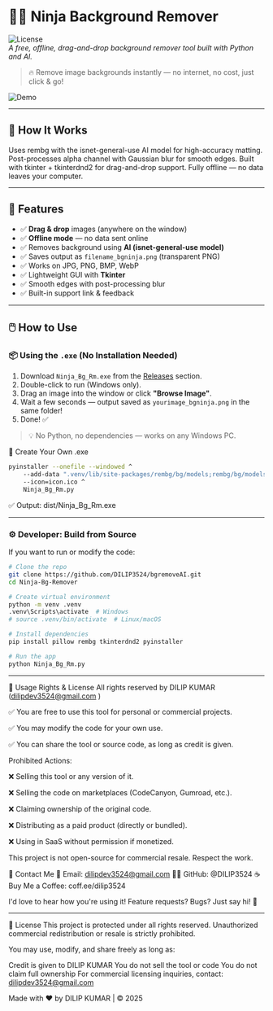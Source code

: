 # 🐱‍👤 Ninja Background Remover

![License](https://img.shields.io/badge/license-MIT-blue.svg)  
*A free, offline, drag-and-drop background remover tool built with Python and AI.*

> 🔥 Remove image backgrounds instantly — no internet, no cost, just click & go!

![Demo](https://i.imgur.com/ZKQrF1p.gif) <!-- Optional: Replace with your own demo GIF -->

---

🤖 How It Works
---

Uses rembg with the isnet-general-use AI model for high-accuracy matting.
Post-processes alpha channel with Gaussian blur for smooth edges.
Built with tkinter + tkinterdnd2 for drag-and-drop support.
Fully offline — no data leaves your computer.

---

## 🚀 Features

- ✅ **Drag & drop** images (anywhere on the window)
- ✅ **Offline mode** — no data sent online
- ✅ Removes background using **AI (isnet-general-use model)**
- ✅ Saves output as `filename_bgninja.png` (transparent PNG)
- ✅ Works on JPG, PNG, BMP, WebP
- ✅ Lightweight GUI with **Tkinter**
- ✅ Smooth edges with post-processing blur
- ✅ Built-in support link & feedback

---

## 🖱️ How to Use

### 📦 Using the `.exe` (No Installation Needed)

1. Download `Ninja_Bg_Rm.exe` from the [Releases](https://github.com/DILIP3524/bgremoveAI/releases) section.
2. Double-click to run (Windows only).
3. Drag an image into the window or click **"Browse Image"**.
4. Wait a few seconds — output saved as `yourimage_bgninja.png` in the same folder!
5. Done! ✅

> 💡 No Python, no dependencies — works on any Windows PC.


🧰 Create Your Own .exe
```bash
pyinstaller --onefile --windowed ^
    --add-data ".venv/lib/site-packages/rembg/bg/models;rembg/bg/models" ^
    --icon=icon.ico ^
    Ninja_Bg_Rm.py
````    
✅ Output: dist/Ninja_Bg_Rm.exe 

---



### ⚙️ Developer: Build from Source

If you want to run or modify the code:

```bash
# Clone the repo
git clone https://github.com/DILIP3524/bgremoveAI.git
cd Ninja-Bg-Remover

# Create virtual environment
python -m venv .venv
.venv\Scripts\activate  # Windows
# source .venv/bin/activate  # Linux/macOS

# Install dependencies
pip install pillow rembg tkinterdnd2 pyinstaller

# Run the app
python Ninja_Bg_Rm.py
```

---
🛑 Usage Rights & License
All rights reserved by DILIP KUMAR (dilipdev3524@gmail.com ) 

✅ You are free to use this tool for personal or commercial projects.

✅ You may modify the code for your own use.

✅ You can share the tool or source code, as long as credit is given.

Prohibited Actions:

❌ Selling this tool or any version of it.

❌ Selling the code on marketplaces (CodeCanyon, Gumroad, etc.).

❌ Claiming ownership of the original code.

❌ Distributing as a paid product (directly or bundled).

❌ Using in SaaS without permission if monetized.

This project is not open-source for commercial resale. Respect the work. 

💬 Contact Me
📧 Email: dilipdev3524@gmail.com
🐱‍💻 GitHub: @DILIP3524
☕ Buy Me a Coffee: coff.ee/dilip3524

I'd love to hear how you're using it! Feature requests? Bugs? Just say hi! 🙌 

---


📜 License
This project is protected under all rights reserved. Unauthorized commercial redistribution or resale is strictly prohibited.

You may use, modify, and share freely as long as:

Credit is given to DILIP KUMAR
You do not sell the tool or code
You do not claim full ownership
For commercial licensing inquiries, contact: dilipdev3524@gmail.com

Made with ❤️ by DILIP KUMAR | © 2025 
